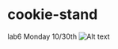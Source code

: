 # cookie-stand
lab6 Monday 10/30th
![Alt text](how-to-draw-a-salmon_5e4c80e9c9f8a8.85035757_18917_3_4.jpg)